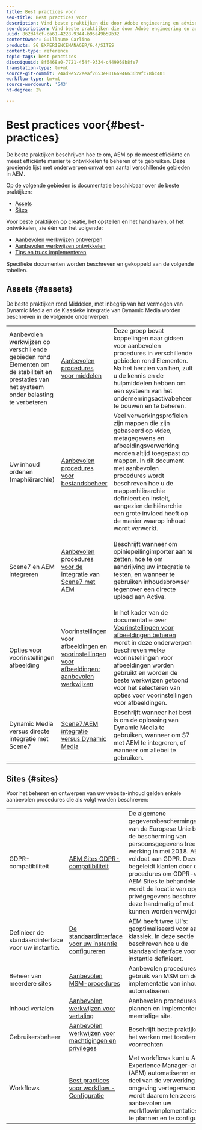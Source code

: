 ```yaml
---
title: Best practices voor
seo-title: Best practices voor
description: Vind beste praktijken die door Adobe engineering en adviserende teams worden gecompileerd om beheerders te helpen in gebruik worden genomen.
seo-description: Vind beste praktijken die door Adobe engineering en adviserende teams worden gecompileerd om beheerders te helpen in gebruik worden genomen.
uuid: 862d4fcf-ca61-4228-9344-b95a49b59b32
contentOwner: Guillaume Carlino
products: SG_EXPERIENCEMANAGER/6.4/SITES
content-type: reference
topic-tags: best-practices
discoiquuid: 8f6468a0-7721-454f-9334-c449968b8fe7
translation-type: tm+mt
source-git-commit: 24ad9e522eeaf2653e80166946636b9fc78bc401
workflow-type: tm+mt
source-wordcount: '543'
ht-degree: 2%

---
```



# Best practices voor{#best-practices}

De beste praktijken beschrijven hoe te om, AEM op de meest efficiënte en meest efficiënte manier te ontwikkelen te beheren of te gebruiken. Deze groeiende lijst met onderwerpen omvat een aantal verschillende gebieden in AEM.

Op de volgende gebieden is documentatie beschikbaar over de beste praktijken:

* [Assets](#assets)
* [Sites](#sites)

Voor beste praktijken op creatie, het opstellen en het handhaven, of het ontwikkelen, zie één van het volgende:

* [Aanbevolen werkwijzen ontwerpen](/help/sites-authoring/best-practices.md)
* [Aanbevolen werkwijzen ontwikkelen](/help/sites-developing/best-practices.md)
* [Tips en trucs implementeren](/help/sites-deploying/best-practices.md)

Specifieke documenten worden beschreven en gekoppeld aan de volgende tabellen.

## Assets {#assets}

De beste praktijken rond Middelen, met inbegrip van het vermogen van Dynamic Media en de Klassieke integratie van Dynamic Media worden beschreven in de volgende onderwerpen:

<table> 
 <tbody>
  <tr>
   <td>Aanbevolen werkwijzen op verschillende gebieden rond Elementen om de stabiliteit en prestaties van het systeem onder belasting te verbeteren</td> 
   <td><a href="/help/assets/organize-assets.md">Aanbevolen procedures voor middelen</a></td> 
   <td>Deze groep bevat koppelingen naar gidsen voor aanbevolen procedures in verschillende gebieden rond Elementen. Na het herzien van hen, zult u de kennis en de hulpmiddelen hebben om een systeem van het ondernemingsactivabeheer te bouwen en te beheren.</td> 
  </tr>
  <tr>
   <td>Uw inhoud ordenen (maphiërarchie)</td> 
   <td><a href="/help/assets/organize-assets.md">Aanbevolen procedures voor bestandsbeheer</a></td> 
   <td>Veel verwerkingsprofielen zijn mappen die zijn gebaseerd op video, metagegevens en afbeeldingsverwerking worden altijd toegepast op mappen. In dit document met aanbevolen procedures wordt beschreven hoe u de mappenhiërarchie definieert en instelt, aangezien de hiërarchie een grote invloed heeft op de manier waarop inhoud wordt verwerkt. </td> 
  </tr>
  <tr>
   <td>Scene7 en AEM integreren</td> 
   <td><a href="/help/sites-administering/scene7.md#best-practices-for-integrating-scene-with-aem">Aanbevolen procedures voor de integratie van Scene7 met AEM</a></td> 
   <td><p>Beschrijft wanneer om opiniepeilingimporter aan te zetten, hoe te om aandrijving uw integratie te testen, en wanneer te gebruiken inhoudsbrowser tegenover een directe upload aan Activa.</p> </td> 
  </tr>
  <tr>
   <td>Opties voor voorinstellingen afbeelding</td> 
   <td>Voorinstellingen voor <a href="/help/assets/managing-image-presets.md#understanding-image-presets">afbeeldingen</a> en <a href="/help/assets/managing-image-presets.md#image-preset-options">voorinstellingen voor afbeeldingen: aanbevolen werkwijzen</a></td> 
   <td>In het kader van de documentatie over <a href="/help/assets/managing-image-presets.md">Voorinstellingen voor afbeeldingen beheren</a> wordt in deze onderwerpen beschreven welke voorinstellingen voor afbeeldingen worden gebruikt en worden de beste werkwijzen getoond voor het selecteren van opties voor voorinstellingen voor afbeeldingen.</td> 
  </tr>
  <tr>
   <td>Dynamic Media versus directe integratie met Scene7</td> 
   <td><a href="/help/sites-administering/scene7.md#aem-scene-integration-versus-dynamic-media">Scene7/AEM integratie versus Dynamic Media</a></td> 
   <td>Beschrijft wanneer het best is om de oplossing van Dynamic Media te gebruiken, wanneer om S7 met AEM te integreren, of wanneer om allebei te gebruiken.</td> 
  </tr>
 </tbody>
</table>

## Sites {#sites}

Voor het beheren en ontwerpen van uw website-inhoud gelden enkele aanbevolen procedures die als volgt worden beschreven:

<table> 
 <tbody>
  <tr>
   <td>GDPR-compatibiliteit</td> 
   <td><a href="/help/sites-administering/gdpr-compliance-sites.md">AEM Sites GDPR-compatibiliteit</a></td> 
   <td>De algemene gegevensbeschermingsverordening van de Europese Unie betreffende de bescherming van persoonsgegevens treedt in werking in mei 2018. AEM Sites voldoet aan GDPR. Deze pagina begeleidt klanten door de procedures om GDPR-verzoeken in AEM Sites te behandelen. Hierin wordt de locatie van opgeslagen privégegevens beschreven en hoe deze handmatig of met code kunnen worden verwijderd.</td> 
  </tr>
  <tr>
   <td>Definieer de standaardinterface voor uw instantie.</td> 
   <td><p><a href="/help/sites-authoring/select-ui.md#configuring-the-default-ui-for-your-instance">De standaardinterface voor uw instantie configureren</a></p> </td> 
   <td>AEM heeft twee UI's: geoptimaliseerd voor aanraking en klassiek. In deze sectie wordt beschreven hoe u de standaardinterface voor uw instantie definieert.</td> 
  </tr>
  <tr>
   <td>Beheer van meerdere sites</td> 
   <td><a href="/help/sites-administering/msm-best-practices.md">Aanbevolen MSM-procedures</a></td> 
   <td>Aanbevolen procedures voor het gebruik van MSM om de implementatie van inhoud te automatiseren. </td> 
  </tr>
  <tr>
   <td>Inhoud vertalen</td> 
   <td><a href="/help/sites-administering/tc-bp.md">Aanbevolen werkwijzen voor vertaling</a></td> 
   <td>Aanbevolen procedures voor het plannen en implementeren van uw meertalige site.</td> 
  </tr>
  <tr>
   <td>Gebruikersbeheer</td> 
   <td><a href="/help/sites-administering/security.md#best-practices">Aanbevolen werkwijzen voor machtigingen en privileges</a></td> 
   <td>Beschrijft beste praktijken wanneer het werken met toestemmingen en voorrechten </td> 
  </tr>
  <tr>
   <td>Workflows</td> 
   <td><a href="/help/sites-developing/workflows-best-practices.md#configuration">Best practices voor workflow - Configuratie</a></td> 
   <td>Met workflows kunt u Adobe Experience Manager-activiteiten (AEM) automatiseren en een groot deel van de verwerking in een AEM omgeving vertegenwoordigen. Het wordt daarom ten zeerste aanbevolen uw workflowimplementaties zorgvuldig te plannen en te configureren.</td> 
  </tr>
 </tbody>
</table>

